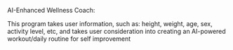 AI-Enhanced Wellness Coach:

This program takes user information, such as: height, weight, age, sex, activity level, etc, and takes user consideration into creating an AI-powered workout/daily routine for self improvement

